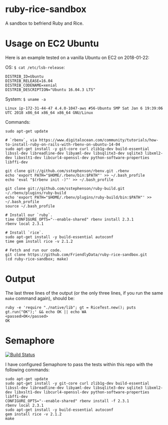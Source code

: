 # ruby-rice-sandbox
A sandbox to befriend Ruby and Rice.

# Usage on EC2 Ubuntu

Here is an example tested on a vanilla Ubuntu on EC2 on 2018-01-22:

OS: `$ cat /etc/lsb-release`:

```
DISTRIB_ID=Ubuntu
DISTRIB_RELEASE=16.04
DISTRIB_CODENAME=xenial
DISTRIB_DESCRIPTION="Ubuntu 16.04.3 LTS"
```

System: `$ uname -a`

```
Linux ip-172-31-44-47 4.4.0-1047-aws #56-Ubuntu SMP Sat Jan 6 19:39:06 UTC 2018 x86_64 x86_64 x86_64 GNU/Linux
```

Commands:

```
sudo apt-get update

# `rbenv`, via https://www.digitalocean.com/community/tutorials/how-to-install-ruby-on-rails-with-rbenv-on-ubuntu-14-04
sudo apt-get install -y git-core curl zlib1g-dev build-essential libssl-dev libreadline-dev libyaml-dev libsqlite3-dev sqlite3 libxml2-dev libxslt1-dev libcurl4-openssl-dev python-software-properties libffi-dev

git clone git://github.com/sstephenson/rbenv.git .rbenv
echo 'export PATH="$HOME/.rbenv/bin:$PATH"' >> ~/.bash_profile
echo 'eval "$(rbenv init -)"' >> ~/.bash_profile

git clone git://github.com/sstephenson/ruby-build.git ~/.rbenv/plugins/ruby-build
echo 'export PATH="$HOME/.rbenv/plugins/ruby-build/bin:$PATH"' >> ~/.bash_profile
source ~/.bash_profile

# Install our `ruby`.
time CONFIGURE_OPTS="--enable-shared" rbenv install 2.3.1
rbenv local 2.3.1

# Install `rice`.
sudo apt-get install -y build-essential autoconf
time gem install rice -v 2.1.2

# Fetch and run our code.
git clone https://github.com/FriendlyData/ruby-rice-sandbox.git
(cd ruby-rice-sandbox; make)
```

# Output
The last three lines of the output (or the only three lines, if you run the same `make` command again), should be:

```
ruby -e 'require "./native/lib"; gt = RiceTest.new(); puts gt.run("OK");' && echo OK || echo WA
<passed>OK</passed>
OK
```

# Semaphore

[![Build Status](https://semaphoreci.com/api/v1/friendly-data/ruby-rice-sandbox/branches/master/badge.svg)](https://semaphoreci.com/friendly-data/ruby-rice-sandbox)

I have configured Semaphore to pass the tests within this repo with the following commands:

```
sudo apt-get update
sudo apt-get install -y git-core curl zlib1g-dev build-essential libssl-dev libreadline-dev libyaml-dev libsqlite3-dev sqlite3 libxml2-dev libxslt1-dev libcurl4-openssl-dev python-software-properties libffi-dev
CONFIGURE_OPTS="--enable-shared" rbenv install -f 2.3.1
rbenv local 2.3.1
sudo apt-get install -y build-essential autoconf
gem install rice -v 2.1.2
make
```

